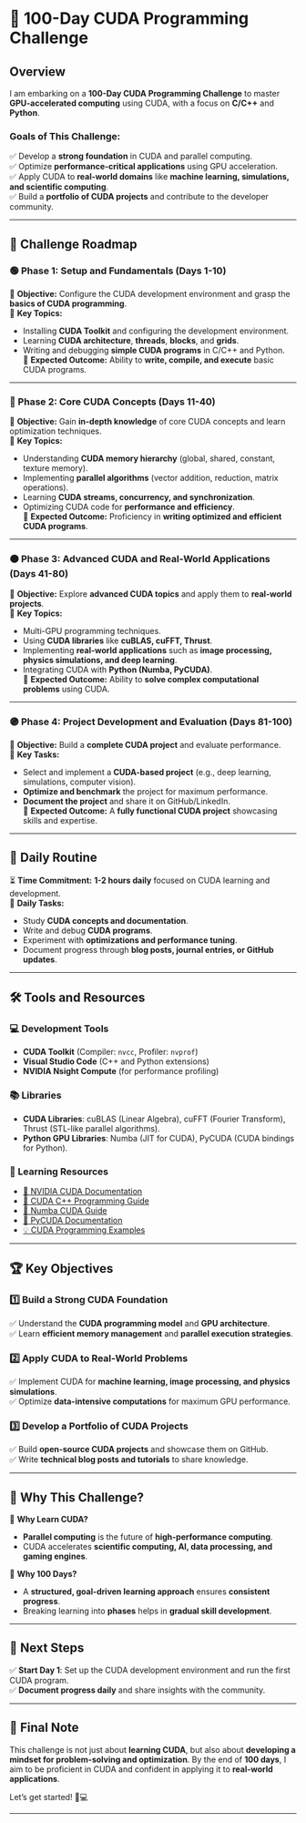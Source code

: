 # 🚀 100-Day CUDA Programming Challenge  

## **Overview**  
I am embarking on a **100-Day CUDA Programming Challenge** to master **GPU-accelerated computing** using CUDA, with a focus on **C/C++** and **Python**.  

### **Goals of This Challenge:**  
✅ Develop a **strong foundation** in CUDA and parallel computing.  
✅ Optimize **performance-critical applications** using GPU acceleration.  
✅ Apply CUDA to **real-world domains** like **machine learning, simulations, and scientific computing**.  
✅ Build a **portfolio of CUDA projects** and contribute to the developer community.  

---

## **📅 Challenge Roadmap**  

### **🟢 Phase 1: Setup and Fundamentals (Days 1-10)**  
🔹 **Objective:** Configure the CUDA development environment and grasp the **basics of CUDA programming**.  
🔹 **Key Topics:**  
- Installing **CUDA Toolkit** and configuring the development environment.  
- Learning **CUDA architecture**, **threads**, **blocks**, and **grids**.  
- Writing and debugging **simple CUDA programs** in C/C++ and Python.  
🔹 **Expected Outcome:** Ability to **write, compile, and execute** basic CUDA programs.  

---

### **🔵 Phase 2: Core CUDA Concepts (Days 11-40)**  
🔹 **Objective:** Gain **in-depth knowledge** of core CUDA concepts and learn optimization techniques.  
🔹 **Key Topics:**  
- Understanding **CUDA memory hierarchy** (global, shared, constant, texture memory).  
- Implementing **parallel algorithms** (vector addition, reduction, matrix operations).  
- Learning **CUDA streams, concurrency, and synchronization**.  
- Optimizing CUDA code for **performance and efficiency**.  
🔹 **Expected Outcome:** Proficiency in **writing optimized and efficient CUDA programs**.  

---

### **🟠 Phase 3: Advanced CUDA and Real-World Applications (Days 41-80)**  
🔹 **Objective:** Explore **advanced CUDA topics** and apply them to **real-world projects**.  
🔹 **Key Topics:**  
- Multi-GPU programming techniques.  
- Using **CUDA libraries** like **cuBLAS, cuFFT, Thrust**.  
- Implementing **real-world applications** such as **image processing, physics simulations, and deep learning**.  
- Integrating CUDA with **Python (Numba, PyCUDA)**.  
🔹 **Expected Outcome:** Ability to **solve complex computational problems** using CUDA.  

---

### **🟣 Phase 4: Project Development and Evaluation (Days 81-100)**  
🔹 **Objective:** Build a **complete CUDA project** and evaluate performance.  
🔹 **Key Tasks:**  
- Select and implement a **CUDA-based project** (e.g., deep learning, simulations, computer vision).  
- **Optimize and benchmark** the project for maximum performance.  
- **Document the project** and share it on GitHub/LinkedIn.  
🔹 **Expected Outcome:** A **fully functional CUDA project** showcasing skills and expertise.  

---

## **📌 Daily Routine**  
⏳ **Time Commitment:** **1-2 hours daily** focused on CUDA learning and development.  
🔹 **Daily Tasks:**  
- Study **CUDA concepts and documentation**.  
- Write and debug **CUDA programs**.  
- Experiment with **optimizations and performance tuning**.  
- Document progress through **blog posts, journal entries, or GitHub updates**.  

---

## **🛠 Tools and Resources**  

### **💻 Development Tools**  
- **CUDA Toolkit** (Compiler: `nvcc`, Profiler: `nvprof`)  
- **Visual Studio Code** (C++ and Python extensions)  
- **NVIDIA Nsight Compute** (for performance profiling)  

### **📚 Libraries**  
- **CUDA Libraries**: cuBLAS (Linear Algebra), cuFFT (Fourier Transform), Thrust (STL-like parallel algorithms).  
- **Python GPU Libraries**: Numba (JIT for CUDA), PyCUDA (CUDA bindings for Python).  

### **📖 Learning Resources**  
- [🚀 NVIDIA CUDA Documentation](https://docs.nvidia.com/cuda/)  
- [📖 CUDA C++ Programming Guide](https://developer.nvidia.com/cuda-zone)  
- [🔢 Numba CUDA Guide](https://numba.pydata.org/numba-doc/latest/cuda/index.html)  
- [🐍 PyCUDA Documentation](https://documen.tician.de/pycuda/)  
- [💡 CUDA Programming Examples](https://developer.nvidia.com/cuda-example)  

---

## **🏆 Key Objectives**  

### **1️⃣ Build a Strong CUDA Foundation**  
✅ Understand the **CUDA programming model** and **GPU architecture**.  
✅ Learn **efficient memory management** and **parallel execution strategies**.  

### **2️⃣ Apply CUDA to Real-World Problems**  
✅ Implement CUDA for **machine learning, image processing, and physics simulations**.  
✅ Optimize **data-intensive computations** for maximum GPU performance.  

### **3️⃣ Develop a Portfolio of CUDA Projects**  
✅ Build **open-source CUDA projects** and showcase them on GitHub.  
✅ Write **technical blog posts and tutorials** to share knowledge.  

---

## **🎯 Why This Challenge?**  

🔹 **Why Learn CUDA?**  
- **Parallel computing** is the future of **high-performance computing**.  
- CUDA accelerates **scientific computing, AI, data processing, and gaming engines**.  

🔹 **Why 100 Days?**  
- A **structured, goal-driven learning approach** ensures **consistent progress**.  
- Breaking learning into **phases** helps in **gradual skill development**.  

---

## **📍 Next Steps**  

✅ **Start Day 1**: Set up the CUDA development environment and run the first CUDA program.  
✅ **Document progress daily** and share insights with the community.  

---

## **🚀 Final Note**  
This challenge is not just about **learning CUDA**, but also about **developing a mindset for problem-solving and optimization**. By the end of **100 days**, I aim to be proficient in CUDA and confident in applying it to **real-world applications**.  

Let’s get started! 🚀💻  

---
